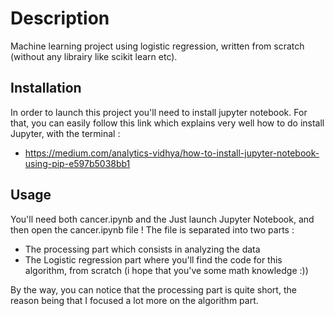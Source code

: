 # Description

Machine learning project using logistic regression, written from scratch (without any librairy like scikit learn etc).

## Installation

In order to launch this project you'll need to install jupyter notebook.
For that, you can easily follow this link which explains very well how to do install Jupyter, with the terminal :
- https://medium.com/analytics-vidhya/how-to-install-jupyter-notebook-using-pip-e597b5038bb1

## Usage

You'll need both cancer.ipynb and the
Just launch Jupyter Notebook, and then open the cancer.ipynb file !
The file is separated into two parts :
- The processing part which consists in analyzing the data
- The Logistic regression part where you'll find the code for this algorithm, from scratch (i hope that you've some math knowledge :))

By the way, you can notice that the processing part is quite short, the reason being that I focused a lot more on the algorithm part.
